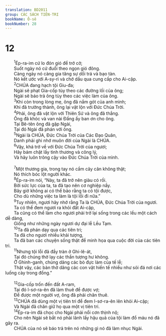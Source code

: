 ```yaml
---
translation: BD2011
group: CÁC SÁCH TIÊN-TRI
bookName: Ô-sê 
bookNumber: 28
---
```


<div class="title"><h1>12</h1></div>
<span class="verse os_12_1">  <sup>1</sup>Ép-ra-im cứ lo đón gió để trở cờ;<br/>  Suốt ngày nó cứ đuổi theo ngọn gió đông.<br/>  Càng ngày nó càng gia tăng sự dối trá và bạo tàn.<br/>  Nó kết ước với A-sy-ri và chở dầu qua cung cấp cho Ai-cập.<br/></span>
<span class="verse os_12_2">  <sup>2</sup>CHÚA đang hạch tội Giu-đa;<br/>  Ngài sẽ phạt Gia-cốp tùy theo các đường lối của ông;<br/>  Ngài sẽ báo trả ông tùy theo các việc làm của ông.<br/></span>
<span class="verse os_12_3">  <sup>3</sup>Khi còn trong lòng mẹ, ông đã nắm gót của anh mình;<br/>  Khi đã trưởng thành, ông lại vật lộn với Ðức Chúa Trời.<br/></span>
<span class="verse os_12_4">  <sup>4</sup>Phải, ông đã vật lộn với Thiên Sứ và ông đã thắng.<br/>  Ông đã khóc và van nài Ðấng ấy ban ơn cho ông.<br/>  Tại Bê-tên ông đã gặp Ngài,<br/>  Tại đó Ngài đã phán với ông. <br/></span>
<span class="verse os_12_5">  <sup>5</sup>Ngài là CHÚA, Ðức Chúa Trời của Các Ðạo Quân,<br/>  Danh phải ghi nhớ muôn đời của Ngài là CHÚA.<br/></span>
<span class="verse os_12_6">  <sup>6</sup>Vậy, khá trở về với Ðức Chúa Trời của ngươi;<br/>  Hãy bám chặt lấy tình thương và công lý,<br/>  Và hãy luôn trông cậy vào Ðức Chúa Trời của mình.<br/><br/></span>
<span class="verse os_12_7">  <sup>7</sup>Một thương gia, trong tay nó cầm cây cân không thật;<br/>  Nó thích bóc lột người khác.<br/></span>
<span class="verse os_12_8">  <sup>8</sup>Ép-ra-im nói, “Này, ta đã trở nên giàu có rồi.<br/>  Bởi sức lực của ta, ta đã tạo nên cơ nghiệp nầy.<br/>  Bây giờ không ai có thể bảo rằng ta có tội được,<br/>  Cho dù những việc ta làm là tội lỗi đi nữa.”<br/></span>
<span class="verse os_12_9">  <sup>9</sup>Tuy nhiên, ngươi hãy nhớ rằng Ta là CHÚA, Ðức Chúa Trời của ngươi.<br/>  Ta có thể đem ngươi ra khỏi đất Ai-cập,<br/>  Ta cũng có thể làm cho ngươi phải trở lại sống trong các lều một cách dễ dàng,<br/>  Giống như những ngày ngươi dự đại lễ Lều Tạm.<br/></span>
<span class="verse os_12_10">  <sup>10</sup>Ta đã phán dạy qua các tiên tri;<br/>  Ta đã cho ngươi nhiều khải tượng,<br/>  Ta đã ban các chuyện sống thật để minh họa qua cuộc đời của các tiên tri.<br/></span>
<span class="verse os_12_11">  <sup>11</sup>Nhưng tội lỗi đã đầy tràn ở Ghi-lê-át,<br/>  Tại đó chúng thờ lạy các thần tượng hư không.<br/>  Ở Ghinh-ganh, chúng dâng các bò đực làm của tế lễ;<br/>  Thật vậy, các bàn thờ dâng các con vật hiến tế nhiều như sỏi đá nơi các luống cày trong đồng.”<br/><br/></span>
<span class="verse os_12_12">  <sup>12</sup>Gia-cốp trốn đến đất A-ram,<br/>  Tại đó I-sơ-ra-ên đã làm thuê để được vợ;<br/>  Ðể được một người vợ, ông đã phải chăn thuê.<br/></span>
<span class="verse os_12_13">  <sup>13</sup>CHÚA đã dùng một vị tiên tri để đem I-sơ-ra-ên lên khỏi Ai-cập;<br/>  Và Ngài đã chăn giữ họ qua một vị tiên tri.<br/></span>
<span class="verse os_12_14">  <sup>14</sup>Ép-ra-im đã chọc cho Ngài phải nổi cơn thịnh nộ;<br/>  Cho nên Ngài sẽ bắt nó phải lãnh lấy hậu quả của tội làm đổ máu nó đã gây ra.<br/>  CHÚA của nó sẽ báo trả trên nó những gì nó đã làm nhục Ngài.<br/></span>
